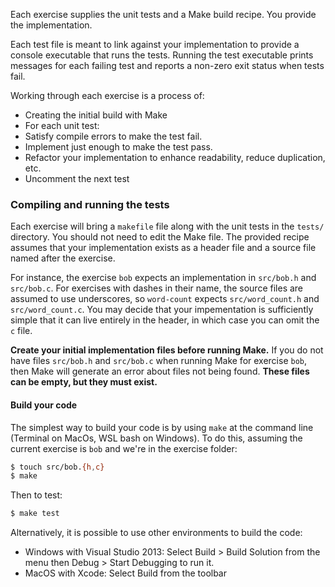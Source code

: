 Each exercise supplies the unit tests and a Make build recipe.  You
provide the implementation.

Each test file is meant to link against your implementation to provide a
console executable that runs the tests.  Running the test executable
prints messages for each failing test and reports a non-zero exit status
when tests fail.

Working through each exercise is a process of:
* Creating the initial build with Make
* For each unit test:
 * Satisfy compile errors to make the test fail.
 * Implement just enough to make the test pass.
 * Refactor your implementation to enhance readability, reduce duplication,
   etc.
 * Uncomment the next test


### Compiling and running the tests

Each exercise will bring a `makefile` file along with the unit
tests in the `tests/` directory.  You should not need to edit the Make file.
The provided recipe assumes that your implementation exists as a header file
and a source file named after the exercise.

For instance, the exercise `bob` expects an implementation in `src/bob.h`
and `src/bob.c`.  For exercises with dashes in their name, the source
files are assumed to use underscores, so `word-count` expects
`src/word_count.h` and `src/word_count.c`.  You may decide that your
impementation is sufficiently simple that it can live entirely in the
header, in which case you can omit the `c` file.

**Create your initial implementation files before running Make.**  If
you do not have files `src/bob.h` and `src/bob.c` when running
Make for exercise `bob`, then Make will generate an error about files
not being found.  **These files can be empty, but they must exist.**

#### Build your code

The simplest way to build your code is by using `make` at the command line (Terminal on MacOs, WSL bash on Windows).
To do this, assuming the current exercise is `bob` and we're in the exercise folder:

```bash
$ touch src/bob.{h,c}
$ make
```

Then to test:

```bash
$ make test
```

Alternatively, it is possible to use other environments to build the code:

* Windows with Visual Studio 2013: Select Build > Build Solution from the menu then Debug > Start Debugging to run it.
* MacOS with Xcode: Select Build from the toolbar
